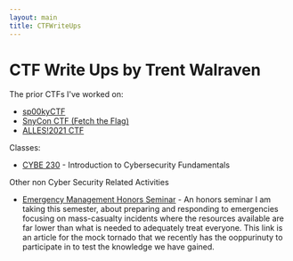 ```yaml
---
layout: main
title: CTFWriteUps
---
```

# CTF Write Ups by Trent Walraven

The prior CTFs I've worked on:

* [sp00kyCTF](/competitions/sp00kyCTF/)
* [SnyCon CTF (Fetch the Flag)](/competitions/SnykConCTF/)
* [ALLES!2021 CTF](/competitions/ALLES!2021/)

Classes:

* [CYBE 230](/classes/CYBE230/index.md) - Introduction to Cybersecurity Fundamentals

Other non Cyber Security Related Activities

* [Emergency Management Honors Seminar](https://spark.adobe.com/page/4C9XxCZ951Cca/) - An honors seminar I am taking this semester, about preparing and responding to emergencies focusing on mass-casualty incidents where the resources available are far lower than what is needed to adequately treat everyone. This link is an article for the mock tornado that we recently has the ooppurinuty to participate in to test the knowledge we have gained. 
  